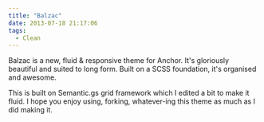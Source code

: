 ```yaml
---
title: "Balzac"
date: 2013-07-18 21:17:06
tags: 
  - Clean
---
```


Balzac is a new, fluid & responsive theme for Anchor. It's gloriously beautiful and suited to long form. Built on a SCSS foundation, it's organised and awesome.

This is built on Semantic.gs grid framework which I edited a bit to make it fluid. I hope you enjoy using, forking, whatever-ing this theme as much as I did making it.
